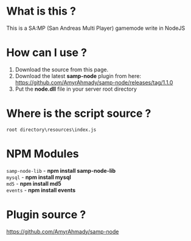 # What is this ?
This is a SA:MP (San Andreas Multi Player) gamemode write in NodeJS

# How can I use ?
1. Download the source from this page.<br>
2. Download the latest **samp-node** plugin from here: https://github.com/AmyrAhmady/samp-node/releases/tag/1.1.0<br>
3. Put the **node.dll** file in your server root directory

# Where is the script source ?
`root directory\resources\index.js`

# NPM Modules
`samp-node-lib` - **npm install samp-node-lib**<br>
`mysql` - **npm install mysql**<br>
`md5` - **npm install md5**<br>
`events` - **npm install events**

# Plugin source ?
https://github.com/AmyrAhmady/samp-node
